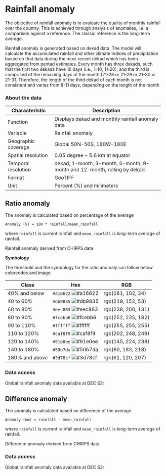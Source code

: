 # Rainfall anomaly

The objective of rainfall anomaly is to evaluate the quality of monthly rainfall over the country. This is achieved through analysis of anomalies, i.e. a comparison against a reference. The classic reference is the long-term average. 

Rainfall anomaly is generated based on dekad data. The model will calculate the accumulated rainfall and other climate indices of precipitation based on that data during the most recent dekad which has been aggregated from pentad estimates. Every month has three dekads, such that the first two dekads have 10 days (i.e., 1-10, 11-20), and the third is comprised of the remaining days of the month (21-28 or 21-29 or 21-30 or 21-31. Therefore, the length of the third dekad of each month is not consistent and varies from 8-11 days, depending on the length of the month.

### About the data

| Characteristic  | Description  |
|---|---|
| Function  | Displays dekad and monthly rainfall anomaly data  |
| Variable  | Rainfall anomaly  |
| Geographic coverage  | Global 50N-50S, 180W-180E |
| Spatial resolution  | 0.05 degree ~ 5.6 km at equator  |
| Temporal resolution  | dekad, 1-month, 3-month, 6-month, 9-month and 12-month, rolling by dekad.  |
| Format  | GeoTIFF  |
| Unit  | Percent (%) and milimeters  |

## Ratio anomaly

The anomaly is calculated based on percentage of the average

`Anomaly (%) = 100 * rainfall/mean_rainfall`

where `rainfall` is current rainfall and `mean_rainfall` is long-term average of rainfall.

Rainfall anomaly derived from CHIRPS data

**Symbology**

The threshold and the symbology for the ratio anomaly can follow below colorcodes and image.

| Class  | Hex  | RGB  |
|---|---|---|
| 40% and below  | `#a16622` ![#a16622](https://via.placeholder.com/15/a16622/000000?text=+) | rgb(161, 102, 34)  |
| 40 to 60%  | `#db9835` ![#db9835](https://via.placeholder.com/15/db9835/000000?text=+)  | rgb(219, 152, 53)  |
| 60 to 80%  | `#eec883` ![#eec883](https://via.placeholder.com/15/eec883/000000?text=+)  | rgb(238, 200, 131)  |
| 80 to 90%  | `#fcebb6` ![#fcebb6](https://via.placeholder.com/15/fcebb6/000000?text=+)  | rgb(252, 235, 182)  |
| 90 to 110%  | `#ffffff` ![#ffffff](https://via.placeholder.com/15/ffffff/000000?text=+)  | rgb(255, 255, 255)  |
| 110 to 120%  | `#caf8f9` ![#caf8f9](https://via.placeholder.com/15/caf8f9/000000?text=+)  | rgb(202, 248, 249)  |
| 120 to 140%  | `#91e0ee` ![#91e0ee](https://via.placeholder.com/15/91e0ee/000000?text=+)  | rgb(145, 224, 238)  |
| 140 to 180%  | `#50b7da` ![#50b7da](https://via.placeholder.com/15/50b7da/000000?text=+)  | rgb(80, 183, 218)  |
| 180% and above  | `#3d78cf` ![#3d78cf](https://via.placeholder.com/15/3d78cf/000000?text=+)  | rgb(61, 120, 207)  |


### Data access

Global rainfall anomaly data available at DEC S3: 


## Difference anomaly

The anomaly is calculated based on difference of the average

`Anomaly (mm) = rainfall - mean_rainfall`

where `rainfall` is current rainfall and `mean_rainfall` is long-term average of rainfall.

Difference anomaly derived from CHIRPS data

### Data access

Global rainfall anomaly data available at DEC S3: 